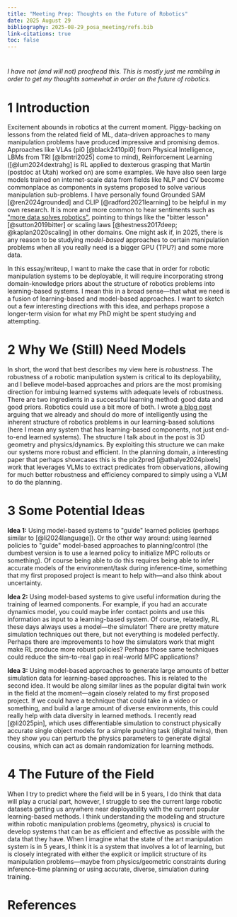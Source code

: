 ```yaml
---
title: "Meeting Prep: Thoughts on the Future of Robotics"
date: 2025 August 29
bibliography: 2025-08-29_posa_meeting/refs.bib
link-citations: true
toc: false
---
```


# 

*I have not (and will not) proofread this. This is mostly just me rambling in order to get my thoughts somewhat in order on the future of robotics.*

# 1 Introduction

Excitement abounds in robotics at the current moment. Piggy-backing on lessons from the related field of ML, data-driven approaches to many manipulation problems have produced impressive and promising demos. Approaches like VLAs (pi0 [@black2410pi0] from Physical Intelligence, LBMs from TRI [@lbmtri2025] come to mind), Reinforcement Learning ([@lum2024dextrahg] is RL applied to dexterous grasping that Martin (postdoc at Utah) worked on) are some examples. We have also seen large models trained on internet-scale data from fields like NLP and CV become commonplace as components in systems proposed to solve various manipulation sub-problems. I have personally found Grounded SAM [@ren2024grounded] and CLIP [@radford2021learning] to be helpful in my own research. It is more and more common to hear sentiments such as ["more data solves robotics"](https://www.youtube.com/watch?si=UWme-89_Za054aeA&t=196&v=PfvctjoMPk8&feature=youtu.be), pointing to things like the "bitter lesson" [@sutton2019bitter] or scaling laws [@hestness2017deep; @kaplan2020scaling] in other domains. One might ask if, in 2025, there is any reason to be studying *model-based* approaches to certain manipulation problems when all you really need is a bigger GPU (TPU?) and some more data. 

In this essay/writeup, I want to make the case that in order for robotic manipulation systems to be deployable, it will require incorporating strong domain-knowledge priors about the structure of robotics problems into learning-based systems. I mean this in a broad sense—that what we need is a fusion of learning-based and model-based approaches. I want to sketch out a few interesting directions with this idea, and perhaps propose a longer-term vision for what my PhD might be spent studying and attempting. 

# 2 Why We (Still) Need Models

In short, the word that best describes my view here is *robustness*. The robustness of a robotic manipulation system is critical to its deployability, and I believe model-based approaches and priors are the most promising direction for imbuing learned systems with adequate levels of robustness. There are two ingredients in a successful learning method: good data and good priors. Robotics could use a bit more of both. I wrote [a blog post](https://thoughts.herbiewright.com/posts/free_lunch_in_robotics/) arguing that we already and should do more of intelligently using the inherent structure of robotics problems in our learning-based solutions (here I mean any system that has learning-based components, not just end-to-end learned systems). The structure I talk about in the post is 3D geometry and physics/dynamics. By exploiting this structure we can make our systems more robust and efficient. In the planning domain, a interesting paper that perhaps showcases this is the pix2pred [@athalye2024pixels] work that leverages VLMs to extract predicates from observations, allowing for much better robustness and efficiency compared to simply using a VLM to do the planning.

# 3 Some Potential Ideas

**Idea 1:** Using model-based systems to "guide" learned policies (perhaps similar to [@li2024language]). Or the other way around: using learned policies to "guide" model-based approaches to planning/control (the dumbest version is to use a learned policy to initialize MPC rollouts or something). Of course being able to do this requires being able to infer accurate models of the environment/task during inference-time, something that my first proposed project is meant to help with—and also think about uncertainty.

**Idea 2:** Using model-based systems to give useful information during the training of learned components. For example, if you had an accurate dynamics model, you could maybe infer contact points and use this information as input to a learning-based system. Of course, relatedly, RL these days always uses a model—the simulator! There are pretty mature simulation techniques out there, but not everything is modeled perfectly. Perhaps there are improvements to how the simulators work that might make RL produce more robust policies? Perhaps those same techniques could reduce the sim-to-real gap in real-world MPC applications?

**Idea 3:** Using model-based approaches to generate large amounts of better simulation data for learning-based approaches. This is related to the second idea. It would be along similar lines as the popular digital twin work in the field at the moment—again closely related to my first proposed project. If we could have a technique that could take in a video or something, and build a large amount of diverse environments, this could really help with data diversity in learned methods. I recently read [@li2025pin], which uses differentiable simulation to construct physically accurate single object models for a simple pushing task (digital twins), then they show you can perturb the physics parameters to generate digital cousins, which can act as domain randomization for learning methods.

# 4 The Future of the Field

When I try to predict where the field will be in 5 years, I do think that data will play a crucial part, however, I struggle to see the current large robotic datasets getting us anywhere near deployability with the current popular learning-based methods. I think understanding the modeling and structure within robotic manipulation problems (geometry, physics) is crucial to develop systems that can be as efficient and effective as possible with the data that they have. When I imagine what the state of the art manipulation system is in 5 years, I think it is a system that involves a lot of learning, but is closely integrated with either the explicit or implicit structure of its manipulation problems—maybe from physics/geometric constraints during inference-time planning or using accurate, diverse, simulation during training. 

# References




